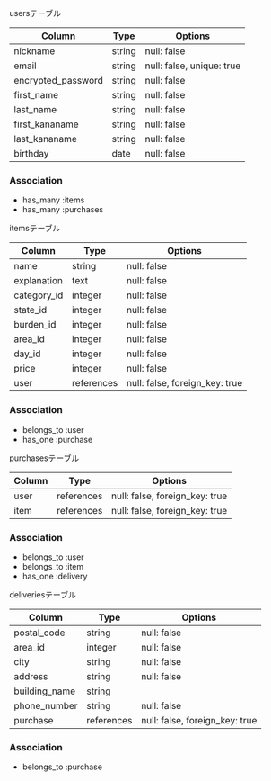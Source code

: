 usersテーブル

| Column             | Type   | Options
| ---------          | ------ | --------
| nickname           | string | null: false
| email              | string | null: false, unique: true
| encrypted_password | string | null: false
| first_name         | string | null: false
| last_name          | string | null: false
| first_kananame     | string | null: false
| last_kananame      | string | null: false
| birthday           | date   | null: false

### Association

- has_many :items
- has_many :purchases


itemsテーブル

| Column      | Type       | Options
| ----------- | ---------- | --------
| name        | string     | null: false
| explanation | text       | null: false
| category_id | integer    | null: false
| state_id    | integer    | null: false
| burden_id   | integer    | null: false
| area_id     | integer    | null: false
| day_id      | integer    | null: false
| price       | integer    | null: false
| user        | references | null: false, foreign_key: true

### Association

- belongs_to :user
- has_one :purchase

purchasesテーブル

| Column             | Type       | Options
| ------------------ | ---------- | --------
| user               | references | null: false, foreign_key: true
| item               | references | null: false, foreign_key: true

### Association

- belongs_to :user
- belongs_to :item
- has_one :delivery

deliveriesテーブル

| Column        | Type         | Options
| ------------- | ------------ | --------
| postal_code   | string       | null: false
| area_id       | integer      | null: false
| city          | string       | null: false
| address       | string       | null: false
| building_name | string       | 
| phone_number  | string       | null: false
| purchase      | references   | null: false, foreign_key: true

### Association

- belongs_to :purchase

